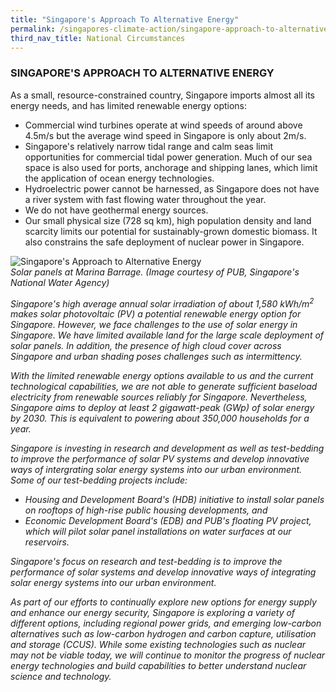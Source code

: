 ```yaml
---
title: "Singapore's Approach To Alternative Energy"
permalink: /singapores-climate-action/singapore-approach-to-alternative-energy/
third_nav_title: National Circumstances
---
```


### SINGAPORE'S APPROACH TO ALTERNATIVE ENERGY

As a small, resource-constrained country, Singapore imports almost all its energy needs, and has limited renewable energy options:

* Commercial wind turbines operate at wind speeds of around above 4.5m/s but the average wind speed in Singapore   is only about 2m/s.  
* Singapore's relatively narrow tidal range and calm seas limit opportunities for commercial tidal power   generation. Much of our sea space is also used for ports, anchorage and shipping lanes, which limit the application of ocean energy technologies.  
* Hydroelectric power cannot be harnessed, as Singapore does not have a river system with fast flowing water throughout the year.  
* We do not have geothermal energy sources.  
* Our small physical size (728 sq km), high population density and land scarcity limits our potential for sustainably-grown domestic biomass. It also constrains the safe deployment of nuclear power in Singapore.

![Singapore's Approach to Alternative Energy](/images/singapores-approach-to-alternative-energy.jpg "Singapore's Approach to Alternative Energy")  
<i>Solar panels at Marina Barrage. (Image courtesy of PUB, Singapore's National Water Agency)

Singapore's high average annual solar irradiation of about 1,580 kWh/m<sup>2</sup> makes solar photovoltaic (PV) a potential renewable energy option for Singapore. However, we face challenges to the use of solar energy in Singapore. We have limited available land for the large scale deployment of solar panels. In addition, the presence of high cloud cover across Singapore and urban shading poses challenges such as intermittency.

With the limited renewable energy options available to us and the current technological capabilities, we are not able to generate sufficient baseload electricity from renewable sources reliably for Singapore. Nevertheless, Singapore aims to deploy at least 2 gigawatt-peak (GWp) of solar energy by 2030. This is equivalent to powering about 350,000 households for a year. 

Singapore is investing in research and development as well as test-bedding to improve the performance of solar PV systems and develop innovative ways of intergrating solar energy systems into our urban environment. Some of our test-bedding projects include:

* Housing and Development Board's (HDB) initiative to install solar panels on rooftops of high-rise public housing developments, and  
* Economic Development Board's (EDB) and PUB's floating PV project, which will pilot solar panel installations on water surfaces at our reservoirs.

Singapore's focus on research and test-bedding is to improve the performance of solar systems and develop innovative ways of integrating solar energy systems into our urban environment.

As part of our efforts to continually explore new options for energy supply and enhance our energy security, Singapore is exploring a variety of different options, including regional power grids, and emerging low-carbon alternatives such as low-carbon hydrogen and carbon capture, utilisation and storage (CCUS). While some existing technologies such as nuclear may not be viable today, we will continue to monitor the progress of nuclear energy technologies and build capabilities to better understand nuclear science and technology.
